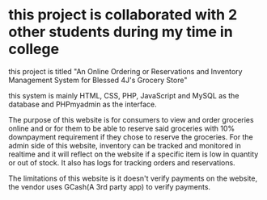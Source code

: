 # this project is collaborated with 2 other students during my time in college
this project is titled "An Online Ordering or Reservations and Inventory Management System for Blessed 4J's Grocery Store"

this system is mainly HTML, CSS, PHP, JavaScript and MySQL as the database and PHPmyadmin as the interface.

The purpose of this website is for consumers to view and order groceries online and or for them to be able to reserve said groceries with 10% downpayment requirement if they chose to reserve the groceries. For the admin side of this website, inventory can be tracked and monitored in realtime and it will reflect on the website if a specific item is low in quantity or out of stock. It also has logs for tracking orders and reservations.

The limitations of this website is it doesn't verify payments on the website, the vendor uses GCash(A 3rd party app) to verify payments. 
